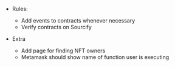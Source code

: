 - Rules:
	- Add events to contracts whenever necessary
	- Verify contracts on Sourcify

- Extra
	- Add page for finding NFT owners
	- Metamask should show name of function user is executing